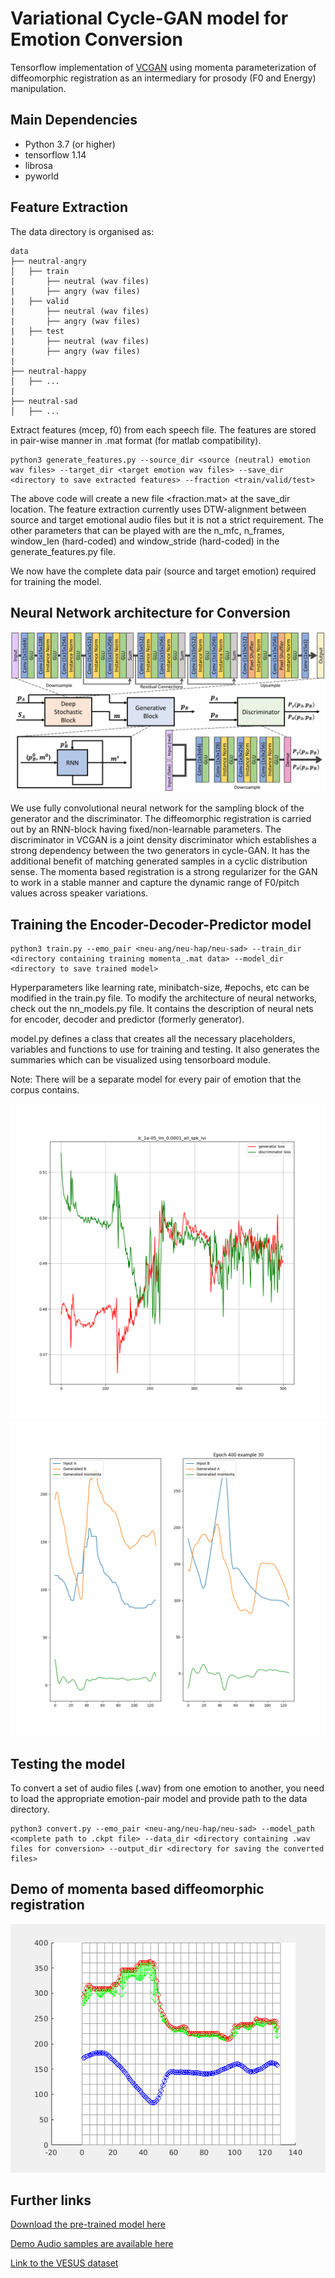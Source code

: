# Variational Cycle-GAN model for Emotion Conversion

Tensorflow implementation of [VCGAN](https://www.isca-speech.org/archive/interspeech_2020/shankar20c_interspeech.html) using momenta parameterization of diffeomorphic registration as an intermediary for prosody (F0 and Energy) manipulation. 

## Main Dependencies

- Python 3.7 (or higher)
- tensorflow 1.14
- librosa 
- pyworld 

## Feature Extraction

The data directory is organised as:
```
data
├── neutral-angry
│   ├── train
|       ├── neutral (wav files)
|       ├── angry (wav files)
|   ├── valid
|       ├── neutral (wav files)
|       ├── angry (wav files)
|   ├── test
|       ├── neutral (wav files)
|       ├── angry (wav files)
|
├── neutral-happy
│   ├── ...
|
├── neutral-sad
│   ├── ...
```

Extract features (mcep, f0) from each speech file.  The features are stored in pair-wise manner in .mat format (for matlab compatibility). 
```
python3 generate_features.py --source_dir <source (neutral) emotion wav files> --target_dir <target emotion wav files> --save_dir <directory to save extracted features> --fraction <train/valid/test>
```

The above code will create a new file <fraction.mat> at the save_dir location. The feature extraction currently uses DTW-alignment between source and target emotional audio files but it is not a strict requirement. The other parameters that can be played with are the n_mfc,  n_frames, window_len (hard-coded) and window_stride (hard-coded) in the generate_features.py file. 

We now have the complete data pair (source and target emotion) required for training the model.

## Neural Network architecture for Conversion

![Alt text](images/architecture.png?raw=true "Title")

We use fully convolutional neural network for the sampling block of the generator and the discriminator. The diffeomorphic registration is carried out by an RNN-block having fixed/non-learnable parameters. The discriminator in VCGAN is a joint density discriminator which establishes a strong dependency between the two generators in cycle-GAN. It has the additional benefit of matching generated samples in a cyclic distribution sense. The momenta based registration is a strong regularizer for the GAN to work in a stable manner and capture the dynamic range of F0/pitch values across speaker variations.

## Training the Encoder-Decoder-Predictor model
```
python3 train.py --emo_pair <neu-ang/neu-hap/neu-sad> --train_dir <directory containing training momenta_.mat data> --model_dir <directory to save trained model> 
```
Hyperparameters like learning rate, minibatch-size, #epochs, etc can be modified in the train.py file. To modify the architecture of neural networks, check out the nn_models.py file. It contains the description of neural nets for encoder, decoder and predictor (formerly generator). 

model.py defines a class that creates all the necessary placeholders, variables and functions to use for training and testing. It also generates the summaries which can be visualized using tensorboard module. 

Note: There will be a separate model for every pair of emotion that the corpus contains.  

![Alt text](images/training_validation.png?raw=true "Title")
![Alt text](images/example_pitch.png?raw=true "Title")
## Testing the model

To convert a set of audio files (.wav) from one emotion to another, you need to load the appropriate emotion-pair model and provide path to the data directory. 
```
python3 convert.py --emo_pair <neu-ang/neu-hap/neu-sad> --model_path <complete path to .ckpt file> --data_dir <directory containing .wav files for conversion> --output_dir <directory for saving the converted files> 
```

## Demo of momenta based diffeomorphic registration
![Alt text](images/warping.gif?raw=true "Title")

## Further links
[Download the pre-trained model here](https://drive.google.com/file/d/17EEFnz6-RzmIZn9xqCkCn0yh0Ny5wc6R/view?usp=sharing)

[Demo Audio samples are available here](https://livejohnshopkins-my.sharepoint.com/:u:/g/personal/rshanka3_jh_edu/EUsHjcLhFPpKhX7hkyh2CnIBsZ7Sf14BeTniMA2cGqt_Gw?e=uxaD3b)

[Link to the VESUS dataset](https://engineering.jhu.edu/nsa/vesus/)

